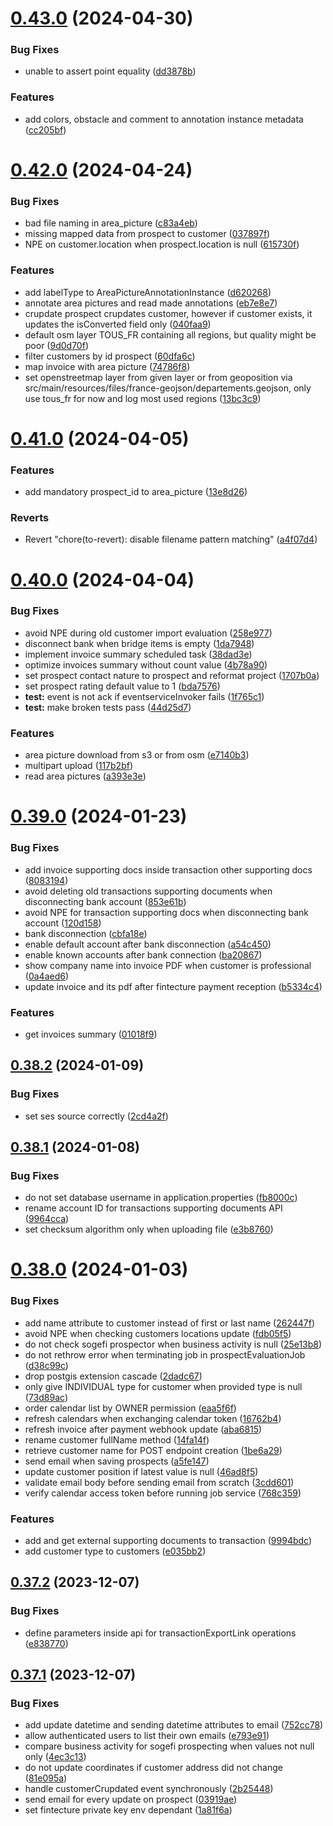 # [0.43.0](https://github.com/b-partners/bpartners-api/compare/v0.42.0...v0.43.0) (2024-04-30)


### Bug Fixes

* unable to assert point equality ([dd3878b](https://github.com/b-partners/bpartners-api/commit/dd3878bc938131dee640e73fa20ef78c93d32b9e))


### Features

* add colors, obstacle and comment to annotation instance metadata ([cc205bf](https://github.com/b-partners/bpartners-api/commit/cc205bf797c139eca133c1598b232f3f54c37961))



# [0.42.0](https://github.com/b-partners/bpartners-api/compare/v0.41.0...v0.42.0) (2024-04-24)


### Bug Fixes

* bad file naming in area_picture ([c83a4eb](https://github.com/b-partners/bpartners-api/commit/c83a4ebc6905576b0af5f4f7d4134430efd0400d))
* missing mapped data from prospect to customer ([037897f](https://github.com/b-partners/bpartners-api/commit/037897f50496f431ccf0658cf8cf12b30b45d317))
* NPE on customer.location when prospect.location is null ([615730f](https://github.com/b-partners/bpartners-api/commit/615730fc4b28efc9e60a2cf690912f778e277dbf))


### Features

* add labelType to AreaPictureAnnotationInstance ([d620268](https://github.com/b-partners/bpartners-api/commit/d620268717c6f9efd4bfa4565bab7b3b275e1855))
* annotate area pictures and read made annotations ([eb7e8e7](https://github.com/b-partners/bpartners-api/commit/eb7e8e7ea3f1c1d9ee70161ac83ec740b71e266e))
* crupdate prospect crupdates customer, however if customer exists, it updates the isConverted field only ([040faa9](https://github.com/b-partners/bpartners-api/commit/040faa9e7069c006eb33b50dd316fa51201fc0c6))
* default osm layer TOUS_FR containing all regions, but quality might be poor ([9d0d70f](https://github.com/b-partners/bpartners-api/commit/9d0d70fbcf1bd80ed647a661dc2aa3d7df841be3))
* filter customers by id prospect ([60dfa6c](https://github.com/b-partners/bpartners-api/commit/60dfa6c2b11b41ee2c5dd4e8579d01a9c326b7f8))
* map invoice with area picture ([74786f8](https://github.com/b-partners/bpartners-api/commit/74786f8280d2c568234bfaf4a0e505c073591470))
* set openstreetmap layer from given layer or from geoposition via src/main/resources/files/france-geojson/departements.geojson, only use tous_fr for now and log most used regions ([13bc3c9](https://github.com/b-partners/bpartners-api/commit/13bc3c9f65493fff2d48353f5ce02f31919bc256))



# [0.41.0](https://github.com/b-partners/bpartners-api/compare/v0.40.0...v0.41.0) (2024-04-05)


### Features

* add mandatory prospect_id to area_picture ([13e8d26](https://github.com/b-partners/bpartners-api/commit/13e8d2636593c705c66e3386fc8f732a7e0294cc))


### Reverts

* Revert "chore(to-revert): disable filename pattern matching" ([a4f07d4](https://github.com/b-partners/bpartners-api/commit/a4f07d41b780d8e62a13f849a7d56eddd76a5b81))



# [0.40.0](https://github.com/b-partners/bpartners-api/compare/v0.39.0...v0.40.0) (2024-04-04)


### Bug Fixes

* avoid NPE during old customer import evaluation ([258e977](https://github.com/b-partners/bpartners-api/commit/258e97777ddb7f37a557f3def280c05d4254cbd9))
* disconnect bank when bridge items is empty ([1da7948](https://github.com/b-partners/bpartners-api/commit/1da7948ed6a8020b9aea405ed5bf44f650237a48))
* implement invoice summary scheduled task ([38dad3e](https://github.com/b-partners/bpartners-api/commit/38dad3ef0238b183e4a1ffef0a5bc8a94f27e0ac))
* optimize invoices summary without count value ([4b78a90](https://github.com/b-partners/bpartners-api/commit/4b78a903d94c13d6eca0725ed3d6899c97ceb66d))
* set prospect contact nature to prospect and reformat project ([1707b0a](https://github.com/b-partners/bpartners-api/commit/1707b0ad63cc9f6b0299b3156359a21bcde97e05))
* set prospect rating default value to 1 ([bda7576](https://github.com/b-partners/bpartners-api/commit/bda7576a97eef39bedc35804a43669b02e0d641b))
* **test:** event is not ack if eventserviceInvoker fails ([1f765c1](https://github.com/b-partners/bpartners-api/commit/1f765c17ef497d9a6880cc068c74848bb2a67745))
* **test:** make broken tests pass ([44d25d7](https://github.com/b-partners/bpartners-api/commit/44d25d7ec2dd28b2257db3b5f1ef3082d3f66602))


### Features

* area picture download from s3 or from osm ([e7140b3](https://github.com/b-partners/bpartners-api/commit/e7140b36075bdaf1c66a586625983a1b3d903da2))
* multipart upload ([117b2bf](https://github.com/b-partners/bpartners-api/commit/117b2bf154eaeb0cc40e7785b1fcf0f467446598))
* read area pictures ([a393e3e](https://github.com/b-partners/bpartners-api/commit/a393e3e4c6b12049b31aab8703dd959053e57639))



# [0.39.0](https://github.com/b-partners/bpartners-api/compare/v0.38.2...v0.39.0) (2024-01-23)


### Bug Fixes

* add invoice supporting docs inside transaction other supporting docs ([8083194](https://github.com/b-partners/bpartners-api/commit/808319490208adc51bdebff75e197e6c2c0c805f))
* avoid deleting old transactions supporting documents when disconnecting bank account ([853e61b](https://github.com/b-partners/bpartners-api/commit/853e61b2deb614d8e7bcf9e236caa6150cdae6ef))
* avoid NPE for transaction supporting docs when disconnecting bank account ([120d158](https://github.com/b-partners/bpartners-api/commit/120d1589f77d32c1ebc445295d41b2fa9f0d670f))
* bank disconnection ([cbfa18e](https://github.com/b-partners/bpartners-api/commit/cbfa18e63ac09a497ebb25814ea31e34253d8d09))
* enable default account after bank disconnection ([a54c450](https://github.com/b-partners/bpartners-api/commit/a54c4502a4a7789d9d75eb1ad1c517051eabb320))
* enable known accounts after bank connection ([ba20867](https://github.com/b-partners/bpartners-api/commit/ba208676291de3eb2d1f56f82c871f3e42aeb4ae))
* show company name into invoice PDF when customer is professional ([0a4aed6](https://github.com/b-partners/bpartners-api/commit/0a4aed64ec63e191259a9a9b62ab1e167e52de8c))
* update invoice and its pdf after fintecture payment reception ([b5334c4](https://github.com/b-partners/bpartners-api/commit/b5334c45875a407bfdbf2cdf382c2b25191f9fbf))


### Features

* get invoices summary ([01018f9](https://github.com/b-partners/bpartners-api/commit/01018f9b763f57b5f0504c22c27434e7e263e618))



## [0.38.2](https://github.com/b-partners/bpartners-api/compare/v0.38.1...v0.38.2) (2024-01-09)


### Bug Fixes

* set ses source correctly ([2cd4a2f](https://github.com/b-partners/bpartners-api/commit/2cd4a2faeebcc495455ace9afd184813733136a9))



## [0.38.1](https://github.com/b-partners/bpartners-api/compare/v0.38.0...v0.38.1) (2024-01-08)


### Bug Fixes

* do not set database username in application.properties ([fb8000c](https://github.com/b-partners/bpartners-api/commit/fb8000c5b7c9b31069f3babecf879ac0f89ef318))
* rename account ID for transactions supporting documents API ([9964cca](https://github.com/b-partners/bpartners-api/commit/9964cca5745ea5c2ec9e77248a33c961ae5e21e4))
* set checksum algorithm only when uploading file ([e3b8760](https://github.com/b-partners/bpartners-api/commit/e3b87602f8fbabc7c2d7031f841dd20aa6051765))



# [0.38.0](https://github.com/b-partners/bpartners-api/compare/v0.37.2...v0.38.0) (2024-01-03)


### Bug Fixes

* add name attribute to customer instead of first or last name ([262447f](https://github.com/b-partners/bpartners-api/commit/262447f746daf445f5690dee0529b9f2663edb79))
* avoid NPE when checking customers locations update ([fdb05f5](https://github.com/b-partners/bpartners-api/commit/fdb05f577822f82f416089c9fa57f4ccb16b7f54))
* do not check sogefi prospector when business activity is null ([25e13b8](https://github.com/b-partners/bpartners-api/commit/25e13b88039cf73a8b30c7ec40f572a3175209e8))
* do not rethrow error when terminating job in prospectEvaluationJob ([d38c99c](https://github.com/b-partners/bpartners-api/commit/d38c99c4a17bc2228431be7f4362966411816389))
* drop postgis extension cascade ([2dadc67](https://github.com/b-partners/bpartners-api/commit/2dadc67cd6e3450af41e6605d4212c72af44bc6e))
* only give INDIVIDUAL type for customer when provided type is null ([73d89ac](https://github.com/b-partners/bpartners-api/commit/73d89ac0323910f0308d72f26fc71c0b81192c19))
* order calendar list by OWNER permission ([eaa5f6f](https://github.com/b-partners/bpartners-api/commit/eaa5f6f104d9525027ebe23ecc24026ebcc7f911))
* refresh calendars when exchanging calendar token ([16762b4](https://github.com/b-partners/bpartners-api/commit/16762b419782aac55945f4c485bdd04bb1459972))
* refresh invoice after payment webhook update ([aba6815](https://github.com/b-partners/bpartners-api/commit/aba681517024e450beb6f0a08e7a0d12d0af242f))
* rename customer fullName method ([14fa14f](https://github.com/b-partners/bpartners-api/commit/14fa14f9a8f9b3de34254fd715eb859f2fb70fed))
* retrieve customer name for POST endpoint creation ([1be6a29](https://github.com/b-partners/bpartners-api/commit/1be6a29e4223f2bc52f0960ed131ef881d184655))
* send email when saving prospects ([a5fe147](https://github.com/b-partners/bpartners-api/commit/a5fe14784c2a4ee166e07ca9843d077ad87a9ae5))
* update customer position if latest value is null ([46ad8f5](https://github.com/b-partners/bpartners-api/commit/46ad8f5e7cba6ff73078f53684f933b87d904727))
* validate email body before sending email from scratch ([3cdd601](https://github.com/b-partners/bpartners-api/commit/3cdd601294069e69678c1c3246dc8c6d985ebd5f))
* verify calendar access token before running job service ([768c359](https://github.com/b-partners/bpartners-api/commit/768c35997ec989a27c8da299f0eff6ae7585e52b))


### Features

* add  and get external supporting documents to transaction ([9994bdc](https://github.com/b-partners/bpartners-api/commit/9994bdcf07c8a06f9b223d1c2f4c7be91f7fa316))
* add customer type to customers ([e035bb2](https://github.com/b-partners/bpartners-api/commit/e035bb270544c1f4db155c1563d9b206293b71e6))



## [0.37.2](https://github.com/b-partners/bpartners-api/compare/v0.37.1...v0.37.2) (2023-12-07)


### Bug Fixes

* define parameters inside api for transactionExportLink operations ([e838770](https://github.com/b-partners/bpartners-api/commit/e8387706e1197ae8f98a8d074dc6d3b07073b64e))



## [0.37.1](https://github.com/b-partners/bpartners-api/compare/v0.37.0...v0.37.1) (2023-12-07)


### Bug Fixes

* add update datetime and sending datetime attributes to email ([752cc78](https://github.com/b-partners/bpartners-api/commit/752cc7874d6e5319250cbca38bfce6e01aa9f0b9))
* allow authenticated users to list their own emails ([e793e91](https://github.com/b-partners/bpartners-api/commit/e793e9181ad491e95e926a95a51db9096a92e5a0))
* compare business activity for sogefi prospecting when values not null only ([4ec3c13](https://github.com/b-partners/bpartners-api/commit/4ec3c1327dfb71b37cb994a6e5e8ec353602848b))
* do not update coordinates if customer address did not change ([81e095a](https://github.com/b-partners/bpartners-api/commit/81e095a09fb077c31c432498f0298a8eda921297))
* handle customerCrupdated event synchronously ([2b25448](https://github.com/b-partners/bpartners-api/commit/2b25448705dc17a802dfd4389e6628e2d7e4e36c))
* send email for every update on prospect ([03919ae](https://github.com/b-partners/bpartners-api/commit/03919ae392a8946834a612e2a2782bffc4d28e7a))
* set fintecture private key env dependant ([1a81f6a](https://github.com/b-partners/bpartners-api/commit/1a81f6a64cc9f9581baeadbeaa5c2299622e5716))




